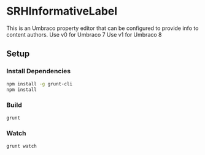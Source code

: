 # SRHInformativeLabel

This is an Umbraco property editor that can be configured to provide info to content authors. 
Use v0 for Umbraco 7
Use v1 for Umbraco 8

## Setup

### Install Dependencies

```bash
npm install -g grunt-cli
npm install
```

### Build

```bash
grunt
```

### Watch

```bash
grunt watch
```

